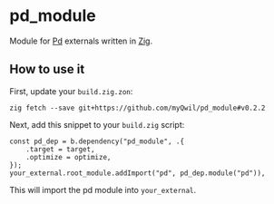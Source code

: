 # pd_module

Module for [Pd](https://puredata.info/) externals written in [Zig](https://ziglang.org/).

## How to use it

First, update your `build.zig.zon`:

```
zig fetch --save git+https://github.com/myQwil/pd_module#v0.2.2
```

Next, add this snippet to your `build.zig` script:

```zig
const pd_dep = b.dependency("pd_module", .{
    .target = target,
    .optimize = optimize,
});
your_external.root_module.addImport("pd", pd_dep.module("pd")),
```

This will import the pd module into `your_external`.

